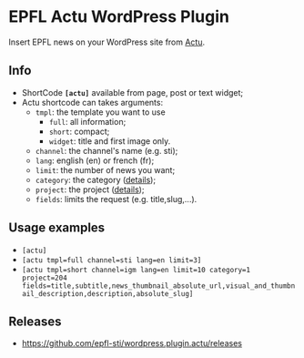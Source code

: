 # EPFL Actu WordPress Plugin
Insert EPFL news on your WordPress site from [Actu](https://news.epfl.ch).

## Info
* ShortCode **`[actu]`** available from page, post or text widget;
* Actu shortcode can takes arguments:
  * `tmpl`: the template you want to use
    * `full`: all information;
    * `short`: compact;
    * `widget`: title and first image only.
  * `channel`: the channel's name (e.g. sti);
  * `lang`: english (en) or french (fr);
  * `limit`: the number of news you want;
  * `category`: the category ([details](https://actu.epfl.ch/api/v1/categories/));
  * `project`: the project ([details](https://actu.epfl.ch/api/jahia/channels/igm/projects/));
  * `fields`: limits the request (e.g. title,slug,...).

## Usage examples
  * `[actu]`
  * `[actu tmpl=full channel=sti lang=en limit=3]`
  * `[actu tmpl=short channel=igm lang=en limit=10 category=1 project=204 fields=title,subtitle,news_thumbnail_absolute_url,visual_and_thumbnail_description,description,absolute_slug]`

## Releases
* https://github.com/epfl-sti/wordpress.plugin.actu/releases
